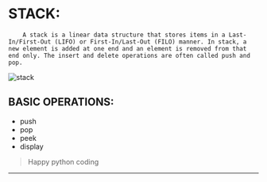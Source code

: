# STACK:
        A stack is a linear data structure that stores items in a Last-In/First-Out (LIFO) or First-In/Last-Out (FILO) manner. In stack, a new element is added at one end and an element is removed from that end only. The insert and delete operations are often called push and pop.

![stack](https://user-images.githubusercontent.com/88899542/130109113-1bc08b5b-5204-4818-a0d2-6241fef6a8d0.png)

## BASIC OPERATIONS:
- push
- pop
- peek
- display

>Happy python coding
---